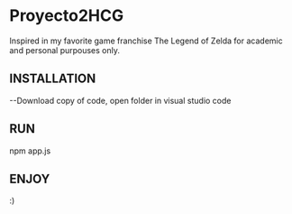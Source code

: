 # Proyecto2HCG
Inspired in my favorite game franchise The Legend of Zelda
for academic and personal purpouses only.

## INSTALLATION
--Download copy of code, open folder in visual studio code

## RUN
npm app.js

## ENJOY
:) 
